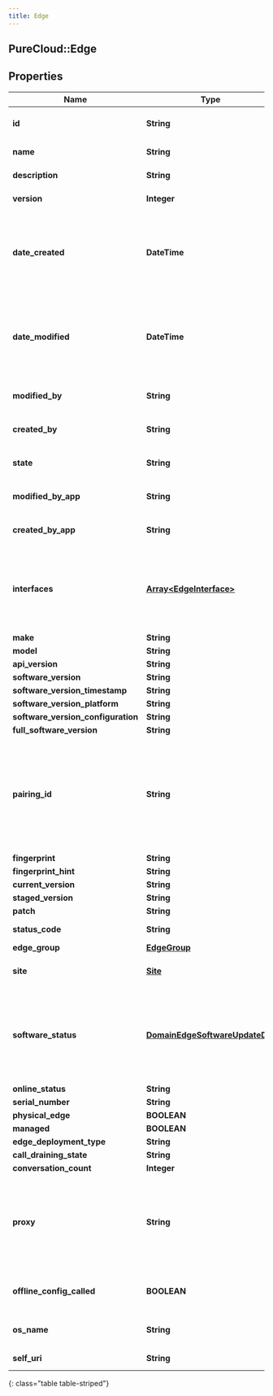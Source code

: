 ```yaml
---
title: Edge
---
```

## PureCloud::Edge

## Properties

|Name | Type | Description | Notes|
|------------ | ------------- | ------------- | -------------|
| **id** | **String** | The globally unique identifier for the object. | [optional] |
| **name** | **String** | The name of the entity. | |
| **description** | **String** | The resource&#39;s description. | [optional] |
| **version** | **Integer** | The current version of the resource. | [optional] |
| **date_created** | **DateTime** | The date the resource was created. Date time is represented as an ISO-8601 string. For example: yyyy-MM-ddTHH:mm:ss.SSSZ | [optional] |
| **date_modified** | **DateTime** | The date of the last modification to the resource. Date time is represented as an ISO-8601 string. For example: yyyy-MM-ddTHH:mm:ss.SSSZ | [optional] |
| **modified_by** | **String** | The ID of the user that last modified the resource. | [optional] |
| **created_by** | **String** | The ID of the user that created the resource. | [optional] |
| **state** | **String** | Indicates if the resource is active, inactive, or deleted. | [optional] |
| **modified_by_app** | **String** | The application that last modified the resource. | [optional] |
| **created_by_app** | **String** | The application that created the resource. | [optional] |
| **interfaces** | [**Array&lt;EdgeInterface&gt;**](EdgeInterface.html) | The list of interfaces for the edge. (Deprecated) Replaced by configuring trunks/ip info on the logical interface instead | [optional] |
| **make** | **String** |  | [optional] |
| **model** | **String** |  | [optional] |
| **api_version** | **String** |  | [optional] |
| **software_version** | **String** |  | [optional] |
| **software_version_timestamp** | **String** |  | [optional] |
| **software_version_platform** | **String** |  | [optional] |
| **software_version_configuration** | **String** |  | [optional] |
| **full_software_version** | **String** |  | [optional] |
| **pairing_id** | **String** | The pairing Id for a hardware Edge in the format: 00000-00000-00000-00000-00000. This field is only required when creating an Edge with a deployment type of HARDWARE. | [optional] |
| **fingerprint** | **String** |  | [optional] |
| **fingerprint_hint** | **String** |  | [optional] |
| **current_version** | **String** |  | [optional] |
| **staged_version** | **String** |  | [optional] |
| **patch** | **String** |  | [optional] |
| **status_code** | **String** | The current status of the Edge. | [optional] |
| **edge_group** | [**EdgeGroup**](EdgeGroup.html) |  | [optional] |
| **site** | [**Site**](Site.html) | The Site to which the Edge is assigned. | [optional] |
| **software_status** | [**DomainEdgeSoftwareUpdateDto**](DomainEdgeSoftwareUpdateDto.html) | Details about an in-progress or recently in-progress Edge software upgrade. This node appears only if a software upgrade was recently initiated for this Edge. | [optional] |
| **online_status** | **String** |  | [optional] |
| **serial_number** | **String** |  | [optional] |
| **physical_edge** | **BOOLEAN** |  | [optional] |
| **managed** | **BOOLEAN** |  | [optional] |
| **edge_deployment_type** | **String** |  | [optional] |
| **call_draining_state** | **String** |  | [optional] |
| **conversation_count** | **Integer** |  | [optional] |
| **proxy** | **String** | Edge HTTP proxy configuration for the WAN port. The field can be a hostname, FQDN, IPv4 or IPv6 address. If port is not included, port 80 is assumed. | [optional] |
| **offline_config_called** | **BOOLEAN** | True if the offline edge configuration endpoint has been called for this edge. | [optional] |
| **os_name** | **String** | The name provided by the operating system of the Edge. | [optional] |
| **self_uri** | **String** | The URI for this object | [optional] |
{: class="table table-striped"}


